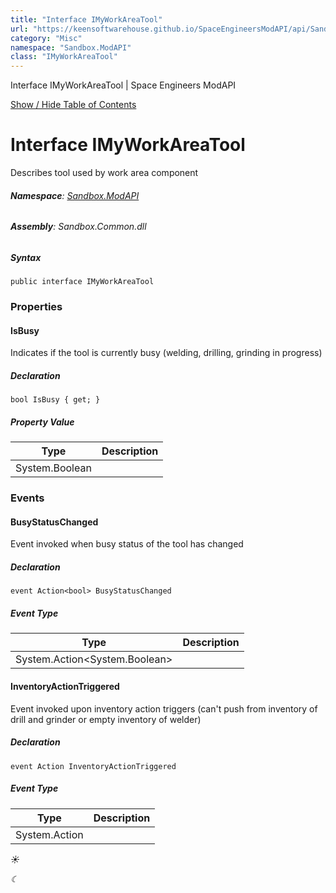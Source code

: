 ```yaml
---
title: "Interface IMyWorkAreaTool"
url: "https://keensoftwarehouse.github.io/SpaceEngineersModAPI/api/Sandbox.ModAPI.IMyWorkAreaTool.html"
category: "Misc"
namespace: "Sandbox.ModAPI"
class: "IMyWorkAreaTool"
---
```


  Interface IMyWorkAreaTool | Space Engineers ModAPI         

[Show / Hide Table of Contents](#sidetoggle)

# Interface IMyWorkAreaTool

Describes tool used by work area component

###### **Namespace**: [Sandbox.ModAPI](Sandbox.ModAPI.html)

###### **Assembly**: Sandbox.Common.dll

##### Syntax

```
public interface IMyWorkAreaTool
```

### Properties

#### IsBusy

Indicates if the tool is currently busy (welding, drilling, grinding in progress)

##### Declaration

```
bool IsBusy { get; }
```

##### Property Value

| Type | Description |
| --- | --- |
| System.Boolean |     |

### Events

#### BusyStatusChanged

Event invoked when busy status of the tool has changed

##### Declaration

```
event Action<bool> BusyStatusChanged
```

##### Event Type

| Type | Description |
| --- | --- |
| System.Action<System.Boolean\> |     |

#### InventoryActionTriggered

Event invoked upon inventory action triggers (can't push from inventory of drill and grinder or empty inventory of welder)

##### Declaration

```
event Action InventoryActionTriggered
```

##### Event Type

| Type | Description |
| --- | --- |
| System.Action |     |

_☀_

_☾_